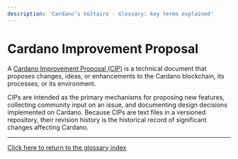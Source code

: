 ```yaml
---
description: 'Cardano’s Voltaire - Glossary: key terms explained'
---
```


# Cardano Improvement Proposal

A [Cardano Improvement Proposal (CIP)](https://cips.cardano.org/cips/cip1) is a technical document that proposes changes, ideas, or enhancements to the Cardano blockchain, its processes, or its environment.&#x20;

CIPs are intended as the primary mechanisms for proposing new features, collecting community input on an issue, and documenting design decisions implemented on Cardano. Because CIPs are text files in a versioned repository, their revision history is the historical record of significant changes affecting Cardano.&#x20;

***

[Click here to return to the glossary index](../)
